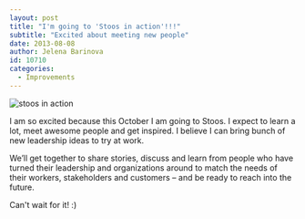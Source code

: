 ```yaml
---
layout: post
title: "I'm going to 'Stoos in action'!!!"
subtitle: "Excited about meeting new people"
date: 2013-08-08
author: Jelena Barinova
id: 10710
categories:
  - Improvements
---
```


<img src="{{ site.baseurl }}/img/post_img/stoos.png" alt="stoos in action" class="left" />

I am so excited because this October I am going to Stoos. I expect to learn a lot, meet awesome people and get inspired. I believe I can bring  bunch of new leadership ideas to try at work.

We’ll get together to share stories, discuss and learn from people who have turned their leadership and organizations around to match the needs of their workers, stakeholders and customers – and be ready to reach into the future.

Can't wait for it! :)